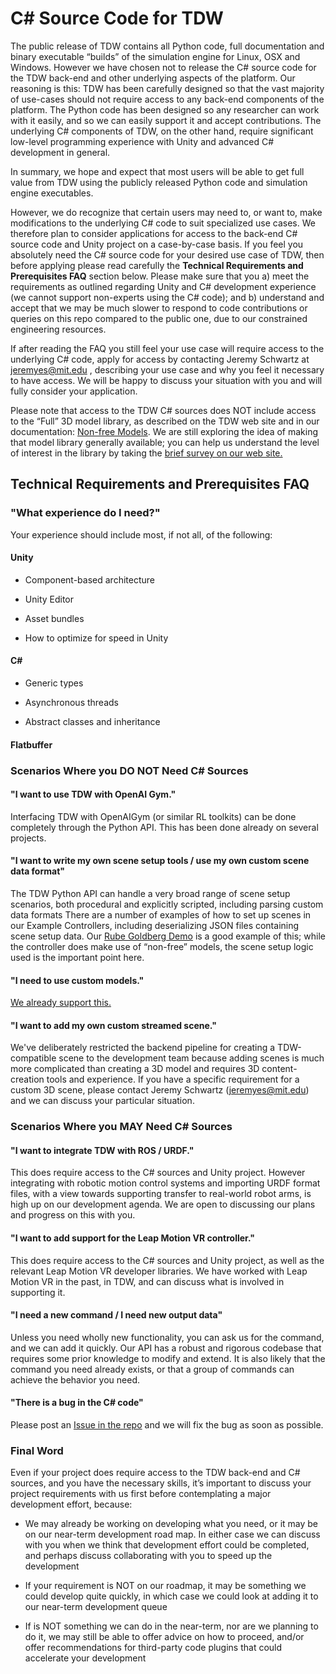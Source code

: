 # C# Source Code for TDW

The public release of TDW contains all Python code, full documentation and binary executable “builds” of the simulation engine for Linux, OSX and Windows.  However we have chosen not to release the C# source code for the TDW back-end and other underlying aspects of the platform. Our reasoning is this: TDW has been carefully designed so that the vast majority of use-cases should not require access to any back-end components of the platform. The Python code has been designed so any researcher can work with it easily, and so we can easily support it and accept contributions. The underlying C# components of TDW, on the other hand, require significant low-level programming experience with Unity and advanced C# development in general. 

In summary, we hope and expect that most users will be able to get full value from TDW using the publicly released Python code and simulation engine executables.

However, we do recognize that certain users may need to, or want to, make modifications to the underlying C# code to suit specialized use cases. We therefore plan to consider applications for access to the back-end C# source code and Unity project on a case-by-case basis.  If you feel you absolutely need the C# source code for your desired use case of TDW, then before applying please read carefully the **Technical Requirements and Prerequisites FAQ**  section below.  Please make sure that you a) meet the requirements as outlined regarding Unity and C# development experience (we cannot support non-experts using the C# code); and b) understand and accept that we may be much slower to respond to code contributions or queries on this repo compared to the public one, due to our constrained engineering resources.

If after reading  the FAQ you still feel your use case will require access to the underlying C# code, apply for access by contacting Jeremy Schwartz at [jeremyes@mit.edu](mailto:jeremyes@mit.edu) , describing your use case and why you feel it necessary to have access. We will be happy to discuss your situation with you and will fully consider your application.

Please note that access to the TDW C# sources does NOT include access to the “Full” 3D model library, as described on the TDW web site and in our documentation: [Non-free Models](https://github.com/threedworld-mit/tdw/blob/v1.6.0.4/Documentation/misc_frontend/models_full.md). We are still exploring the idea of making that model library generally available; you can help us understand the level of interest in the library by taking the [brief survey on our web site.](https://docs.google.com/forms/d/e/1FAIpQLSeJGR_PXlVRwOis9dcM2SDwP3Jcuf78Yo0TLmgLWLpuQI9Xig/viewform)



## Technical Requirements and Prerequisites FAQ

### "What experience do I need?"  
Your experience should include most, if not all, of the following:

#### Unity

- Component-based architecture

- Unity Editor

- Asset bundles

- How to optimize for speed in Unity


#### C#

- Generic types

- Asynchronous threads

- Abstract classes and inheritance


#### Flatbuffer

 

### Scenarios Where you DO NOT Need C# Sources

#### "I want to use TDW with OpenAI Gym." 
Interfacing TDW with OpenAIGym (or similar RL toolkits) can be done completely through the Python API. This has been done already on several projects.

#### "I want to write my own scene setup tools / use my own custom scene data format" 
The TDW Python API can handle a very broad range of scene setup scenarios, both procedural and explicitly scripted, including parsing custom data formats There are a number of examples of how to set up scenes in our Example Controllers, including deserializing JSON files containing scene setup data. Our [Rube Goldberg Demo](https://github.com/threedworld-mit/tdw/blob/master/Documentation/python/use_cases/rube_goldberg.md) is a good example of this; while the controller does make use of “non-free” models, the scene setup logic used is the important point here.

#### "I need to use custom models." 
[We already support this.](https://github.com/threedworld-mit/tdw/blob/master/Documentation/misc_frontend/add_local_object.md)

#### "I want to add my own custom streamed scene."
We've deliberately restricted the backend pipeline for creating a TDW-compatible scene to the development team because adding scenes is much more complicated than creating a 3D model and requires 3D content-creation tools and experience. If you have a specific requirement for a custom 3D scene, please contact Jeremy Schwartz ([jeremyes@mit.edu](mailto:jeremyes@mit.edu)) and we can discuss your particular situation.

 

### Scenarios Where you MAY Need C# Sources

#### "I want to integrate TDW with ROS / URDF."
This does require access to the C# sources and Unity project. However integrating with robotic motion control systems and importing URDF format files, with a view towards supporting transfer to real-world robot arms, is high up on our development agenda.  We are open to discussing our plans and progress on this with you.

#### "I want to add support for the Leap Motion VR controller."
This does require access to the C# sources and Unity project, as well as the relevant Leap Motion VR developer libraries.  We have worked with Leap Motion VR in the past, in TDW, and can discuss what is involved in supporting it.

#### "I need a new command / I need new output data"
Unless you need wholly new functionality, you can ask us for the command, and we can add it quickly. Our API has a robust and rigorous codebase that requires some prior knowledge to modify and extend. It is also likely that the command you need already exists, or that a group of commands can achieve the behavior you need.

 #### "There is a bug in the C# code"
Please post an [Issue in the repo](https://github.com/threedworld-mit/tdw/issues) and we will fix the bug as soon as possible.

 

### Final Word

Even if your project does require access to the TDW back-end and C# sources, and you have the necessary skills, it’s important to discuss your project requirements with us first before contemplating a major development effort, because:

- We may already be working on developing what you need, or it may be on our near-term development road map. In either case we can discuss with you when we think that development effort could be completed, and perhaps discuss collaborating with you to speed up the development

- If your requirement is NOT on our roadmap, it may be something we could develop quite quickly, in which case we could look at adding it to our near-term development queue

- If is NOT something we can do in the near-term, nor are we planning to do it, we may still be able to offer advice on how to proceed, and/or offer recommendations for third-party code plugins that could accelerate your development


 

 

 

 

